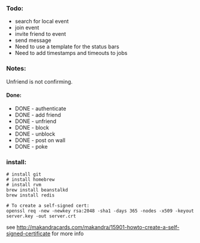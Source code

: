 ### Todo:

* search for local event
* join event
* invite friend to event
* send message
* Need to use a template for the status bars
* Need to add timestamps and timeouts to jobs


### Notes: 

Unfriend is not confirming.

#### Done:

* DONE - authenticate
* DONE - add friend
* DONE - unfriend
* DONE - block
* DONE - unblock
* DONE - post on wall
* DONE - poke

### install:

    # install git
    # install homebrew
    # install rvm
    brew install beanstalkd
    brew install redis
    
    # To create a self-signed cert:
    openssl req -new -newkey rsa:2048 -sha1 -days 365 -nodes -x509 -keyout server.key -out server.crt

see <http://makandracards.com/makandra/15901-howto-create-a-self-signed-certificate> for more info